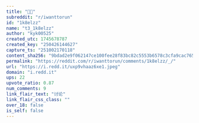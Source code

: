 ```yaml
---
title: "🧐🧐"
subreddit: "r/iwanttorun"
id: "1k8elzz"
name: "t3_1k8elzz"
author: "kyk00525"
created_utc: 1745678787
created_key: "250426144627"
capture_ts: "251002170118"
content_sha256: "9bdad2e9f062147ce100fee28f83bc82c5553b6578c3cfa9cac765386babbdbd"
permalink: "https://reddit.com/r/iwanttorun/comments/1k8elzz/_/"
url: "https://i.redd.it/uxp9vhaaz6xe1.jpeg"
domain: "i.redd.it"
ups: 22
upvote_ratio: 0.87
num_comments: 9
link_flair_text: "讨论"
link_flair_css_class: ""
over_18: false
is_self: false
---
```


